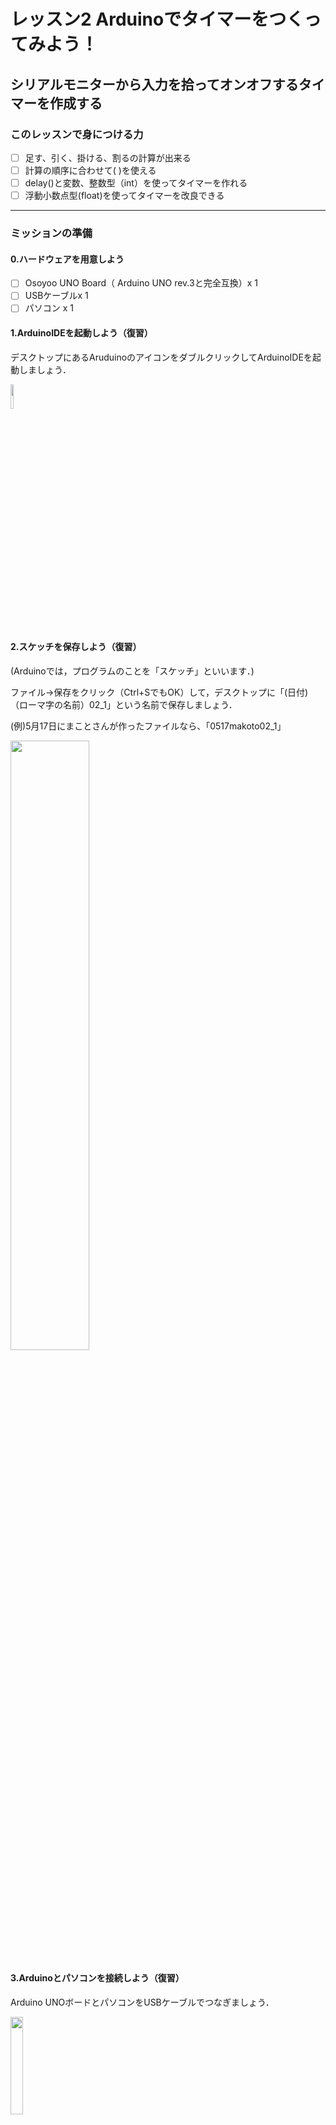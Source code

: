 # レッスン2 Arduinoでタイマーをつくってみよう！

## **シリアルモニターから入力を拾ってオンオフするタイマーを作成する**

### このレッスンで身につける力

- [ ] 足す、引く、掛ける、割るの計算が出来る
- [ ] 計算の順序に合わせて( )を使える
- [ ] delay()と変数、整数型（int）を使ってタイマーを作れる
- [ ] 浮動小数点型(float)を使ってタイマーを改良できる

---

### ミッションの準備

#### 0.ハードウェアを用意しよう

- [ ] Osoyoo UNO Board（ Arduino UNO rev.3と完全互換）x 1
- [ ] USBケーブルx 1
- [ ] パソコン x 1

#### 1.ArduinoIDEを起動しよう（復習）

デスクトップにあるAruduinoのアイコンをダブルクリックしてArduinoIDEを起動しましょう．

<img src="image/ArduinoIDE_icon.png" width="10%">

#### 2.スケッチを保存しよう（復習）

(Arduinoでは，プログラムのことを「スケッチ」といいます．)

ファイル→保存をクリック（Ctrl+SでもOK）して，デスクトップに「(日付)（ローマ字の名前）02_1」という名前で保存しましょう．

(例)5月17日にまことさんが作ったファイルなら、「0517makoto02_1」

<img src="image/ArduinoIDE_save.png" width="50%">

#### 3.Arduinoとパソコンを接続しよう（復習）

Arduino UNOボードとパソコンをUSBケーブルでつなぎましょう．

<img src="image/Arduino_USBcable.png" width="20%">

【注意】USBを抜き差しするときは向きを確認して，ていねいにあつかうこと．

USBを差したら，ArduinoIDEでポートを指定しましょう．

ツール→シリアルポートをクリックして，「COM～（USB）」となっているものをクリックしましょう．（COM～の数字は毎回変わります．）

<img src="image/ArduinoIDE_port_setting.png" width="70%">


---

### 【ミッションチャレンジ1】Aruduinoを計算機として使ってみよう

#### 計算結果を表示しよう

以下をすべてコピー＆ペーストしましょう．

``` C++
void setup() {
  // put your setup code here, to run once:
  // (日本語訳)最初に一度だけ動かすプログラムはここに書く
  Serial.begin(9600); // シリアルポートを使うための準備
}
void loop() {
  // put your main code here, to run repeatedly:
  // (日本語訳)繰り返して動かすプログラムはここに書く
  Serial.println(1 + 1);
  //()内の計算をしてシリアルモニタに表示
  delay(5000);
  // 5秒待機させます（この数値を変更して時間を設定することができます）
}
```

**＜実行の準備＞**

1. コピー＆ペーストができたら左上の矢印 ![upload_button.png](image/upload_button.png)を押して（またはCtrl＋U），プログラムを書き込みましょう．
2. 右上の![](image/serial_monitor_button.png)をクリックしましょう．
3. シリアルモニタが表示されたら，ボーレートを **9600** になっていることを確認しましょう．なってなかったら変更します。



![](image/lesson02_1_serialmonitor_setting.png)


**＜実行結果＞**

<img src="image/lesson02_1_serialmonitor_result.png" width="70%">

#### 計算式の書き方を覚えよう

足し算，引き算，掛け算，割り算のことを **「四則演算（しそくえんざん）」** と言います．

算数の時間だけでなく，プログラムを書くときもこの四則演算を使うことが多いです．

プログラム内での四則演算の書き方を覚えましょう．

| 種類 | 算数 | プログラム |
| ---- | ---- | ---- |
|  足し算  | + | + |
|  引き算  | - | - |
|  掛け算  | × | * （アスタリスク） |
|  割り算  | ÷ | / （スラッシュ）|

プログラムで書く四則演算の例
- 1 + 1
- 2 - 1
- 2 * 3  
- 4 / 2

四則演算が混ざった計算は掛け算(*)と割り算(/)が先に計算されます。
- 2 + 3 * 2　※先に 3 * 2 を計算する
- 2 + 6　※掛け算の結果を出してから足し算をする
- 8

足し算・引き算を先に計算させたいときは()を使います。
 
- (1 + 2) * 3 → 9
- ((1 + 2) *3) / 3 →3

上のプログラムの9行目を改造して，足し算，引き算，掛け算，割り算や（）を使って計算してみましょう．

例：
``` C++
  Serial.println(2 + 3 * 2);
``` 

``` C++
  Serial.println(2 * 3);
``` 

``` C++
  Serial.println(((1 + 2) *3) / 3);
``` 


- [ ] 足す、引く、掛ける、割るの計算が出来たらチェック
- [ ] 計算の順序に合わせて( )を使えたらチェック

---

### 【ミッションチャレンジ2】カウントアップするタイマーをつくろう！

50m走をするときに使うストップウォッチなどは，1秒の100分の1（=0.01秒）や1000分の1（=0.001秒）の細かい時間まで測ることができます．

ミッションチャレンジ2では，カウントアップするタイマーを作りましょう．

#### 【ステップ1】1秒ごとにカウントアップするタイマーを作ろう

ファイル→名前を付けて保存をクリックして，「lesson_02_2」という名前で保存しましょう．

以下をすべてコピー＆ペーストしましょう．

``` C++
int count = 0;
//整数型の変数countを定義

void setup() {
  Serial.begin(9600);
  Serial.println("Yを押してタイマースタート");
}
void loop() {
  if (Serial.available()) {
  //シリアル信号を受信した場合
    char ch = Serial.read();
    //受信した値を変数に代入
    if (ch == 'y' ||  ch == 'Y') {
    //yまたはYだった場合
      Serial.println("タイマーON");
      Serial.println("タイマーを止めるにはNを押してください");
      count = 0;
      //countに0を代入
    }
    if (ch == 'n' ||  ch == 'N') {
    //nまたはNだった場合
      Serial.println("タイマーOFF");
      Serial.print(count);
      Serial.println(" 秒");
      Serial.println("Yを押してタイマースタート");
      count = 0;
      //countに0を代入
    }
  }
  delay(1000);
  //1秒待機
  count += 1;
  //countに1を足す
  
}
```

**＜実行の準備＞**

1. コピー＆ペーストができたら左上の矢印 ![upload_button.png](image/upload_button.png)を押して（またはCtrl＋U），プログラムを書き込みましょう．
2. 右上の![](image/serial_monitor_button.png)をクリックしましょう．
3. シリアルモニタが表示されたら，ボーレートを **9600** に，改行の設定を「 **改行なし** 」にしましょう．
4. シリアルモニタに「y」を入力して，Enterを押しましょう．タイマーが起動します．
5. 数秒後，シリアルモニタに「n」を入力して，またEnterを押しましょう．タイマーが停止して，経過した時間が表示されます．

**＜実行結果＞**

<img src="image/lesson02_2_ver.3_serialmonitor_result.png" width="70%">

- [ ] 整数型を使ってタイマーを作れたらチェック
---


#### 変数とデータ型について学ぼう

**変数**は，数字や文字を入れておく入れ物のことです．MindStormsではカバンになっていましたね．

Arduinoでは，変数を使う前に宣言する（用意する）必要があります．

例えば，こんな風に宣言します．

``` C++
int count = 0;
```
これは，「整数が入る変数`count`を変数を用意して、その変数に0を入れた」ということになります．

「int」が「整数型」を表します．整数とは，「1」「100」「-5」などの小数や分数以外の数字です．整数型には整数しか入りません．「3.14（小数）」「b（文字）」などは入りません．

小数を扱いたいときは「float型」を使います．float型は「浮動小数点型」とも言います．

---

#### 【ステップ2】0.1秒ごとにカウントアップするタイマーを作ろう

ステップ1のタイマーは1秒ずつしか測れませんでした。50m走や水泳などに使うならせめて0.1秒ごとに計りたいですよね。

そのためにはステップ1をどう改造したらいいでしょうか？

このプログラムでは
```C++
void loop(){
  (省略)
}
```
の中に書かれているプログラムが繰り返し実行されています。

プログラムの下のほうに`delay(1000);`という行があるのが分かりますか？この **`delay(1000)`は1秒待つ** という意味です。1秒なら1000、2秒なら2000、0.5秒なら500です。

つまり、 **このプログラムは1秒に1回ループする**ようになっています。ここを変えたら、0.1秒ごとに測れるようになりそうですよね。

では、ループを遅らせる時間を1000ms（1秒）から100ms（0.1秒）に変えましょう．

上のプログラムの
``` C++
delay(1000);
```
の部分を
``` C++
delay(100);
```
に変えましょう．

また，
``` C++
count += 1;
```
の部分は`count`の値を1増やす、という意味です。なので、ここも変える必要がありますね。
``` C++
count += 0.1;
```
に変えて実行してみましょう。

**＜実行結果＞**

<img src="image/lesson02_2_ver.2_serialmonitor_result.png" width="70%">

**何秒経っても0秒のままです．** これは整数型の変数`count`に小数を入れようとして起こるエラーです。どうやって直したらいいでしょうか？


#### countの型を修正してタイマーを正しく動作させよう


先ほどのプログラムでは変数`count`が整数型だったのでエラーになりました。では、ここを小数も入る「float型（浮動小数点型）」に変えてみたら上手くいくのではないでしょうか？

``` C++
int count = 0;
```
の部分を
``` C++
float count = 0;
```
に変えてやってみましょう．

**＜実行結果＞**

<img src="image/lesson02_2_ver.3_serialmonitor_result.png" width="70%">

**0.1秒単位で数字が表示できました！**

確認出来たら，0.01秒単位のタイマーをつくってみよう．

- [ ] delay()を使ってタイマーを改良できたらチェック
- [ ] float型を使ってタイマーを改良できたらチェック

---

### まとめ

- プログラムでの四則演算は「+」「-」「*」「/」
- シリアルモニタでデータの入力・表示ができる
- ループを遅らせるための関数はdelay();
- 変数は，数字や文字を入れておく箱
- int型は「整数型」，float型は「浮動小数点型」


#### 出来たことをチェックしよう

- [ ] 足す、引く、掛ける、割るの計算が出来る
- [ ] 計算の順序に合わせて( )を使える
- [ ] delay()と変数、整数型（int）を使ってタイマーを作れる
- [ ] 浮動小数点型(float)を使ってタイマーを改良できる